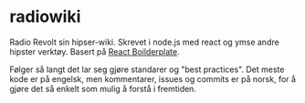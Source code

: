 # radiowiki
Radio Revolt sin hipser-wiki. Skrevet i node.js med react og ymse andre hipster
verktøy. Basert på [React Boilderplate](https://github.com/mxstbr/react-boilerplate/).

Følger så langt det lar seg gjøre standarer og "best practices".
Det meste kode er på engelsk, men kommentarer, issues og commits er på norsk,
for å gjøre det så enkelt som mulig å forstå i fremtiden.
